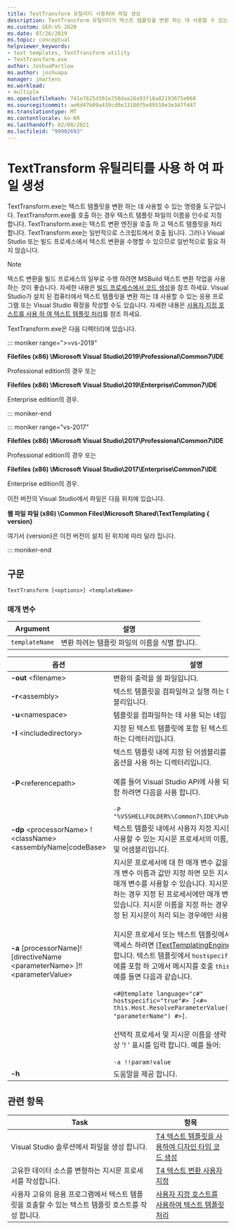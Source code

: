 ```yaml
---
title: TextTransform 유틸리티 사용하여 파일 생성
description: TextTransform 유틸리티가 텍스트 템플릿을 변환 하는 데 사용할 수 있는 명령줄 도구를 사용 하는 방법에 대해 알아봅니다.
ms.custom: SEO-VS-2020
ms.date: 07/26/2019
ms.topic: conceptual
helpviewer_keywords:
- text templates, TextTransform utility
- TextTransform.exe
author: JoshuaPartlow
ms.author: joshuapa
manager: jmartens
ms.workload:
- multiple
ms.openlocfilehash: 741e7625d301e250daa28a93f18a82193675e068
ms.sourcegitcommit: ae6d47b09a439cd0e13180f5e89510e3e347fd47
ms.translationtype: MT
ms.contentlocale: ko-KR
ms.lasthandoff: 02/08/2021
ms.locfileid: "99902693"
---
```

# <a name="generate-files-with-the-texttransform-utility"></a>TextTransform 유틸리티를 사용 하 여 파일 생성

TextTransform.exe는 텍스트 템플릿을 변환 하는 데 사용할 수 있는 명령줄 도구입니다. TextTransform.exe를 호출 하는 경우 텍스트 템플릿 파일의 이름을 인수로 지정 합니다. TextTransform.exe는 텍스트 변환 엔진을 호출 하 고 텍스트 템플릿을 처리 합니다. TextTransform.exe는 일반적으로 스크립트에서 호출 됩니다. 그러나 Visual Studio 또는 빌드 프로세스에서 텍스트 변환을 수행할 수 있으므로 일반적으로 필요 하지 않습니다.

> [!NOTE]
> 텍스트 변환을 빌드 프로세스의 일부로 수행 하려면 MSBuild 텍스트 변환 작업을 사용 하는 것이 좋습니다. 자세한 내용은 [빌드 프로세스에서 코드 생성](../modeling/code-generation-in-a-build-process.md)을 참조 하세요. Visual Studio가 설치 된 컴퓨터에서 텍스트 템플릿을 변환 하는 데 사용할 수 있는 응용 프로그램 또는 Visual Studio 확장을 작성할 수도 있습니다. 자세한 내용은 [사용자 지정 호스트를 사용 하 여 텍스트 템플릿 처리](../modeling/processing-text-templates-by-using-a-custom-host.md)를 참조 하세요.

TextTransform.exe은 다음 디렉터리에 있습니다.

::: moniker range=">=vs-2019"

**Filefiles (x86) \Microsoft Visual Studio\2019\Professional\Common7\IDE**

Professional edition의 경우 또는

**Filefiles (x86) \Microsoft Visual Studio\2019\Enterprise\Common7\IDE**

Enterprise edition의 경우.

::: moniker-end

::: moniker range="vs-2017"

**Filefiles (x86) \Microsoft Visual Studio\2017\Professional\Common7\IDE**

Professional edition의 경우 또는

**Filefiles (x86) \Microsoft Visual Studio\2017\Enterprise\Common7\IDE**

Enterprise edition의 경우.

이전 버전의 Visual Studio에서 파일은 다음 위치에 있습니다.

**웹 파일 파일 (x86) \Common Files\Microsoft Shared\TextTemplating \{ version}**

여기서 {version}은 이전 버전이 설치 된 위치에 따라 달라 집니다.

::: moniker-end

## <a name="syntax"></a>구문

```
TextTransform [<options>] <templateName>
```

### <a name="parameters"></a>매개 변수

|**Argument**|**설명**|
|-|-|
|`templateName`|변환 하려는 템플릿 파일의 이름을 식별 합니다.|

|**옵션**|**설명**|
|-|-|
|**-out** \<filename>|변환의 출력을 쓸 파일입니다.|
|**-r**\<assembly>|텍스트 템플릿을 컴파일하고 실행 하는 데 사용 되는 어셈블리입니다.|
|**-u**\<namespace>|템플릿을 컴파일하는 데 사용 되는 네임 스페이스입니다.|
|**-I** \<includedirectory>|지정 된 텍스트 템플릿에 포함 된 텍스트 템플릿을 포함 하는 디렉터리입니다.|
|**-P**\<referencepath>|텍스트 템플릿 내에 지정 된 어셈블리를 검색 하거나 **-r** 옵션을 사용 하는 디렉터리입니다.<br /><br /> 예를 들어 Visual Studio API에 사용 되는 어셈블리를 포함 하려면 다음을 사용 합니다.<br /><br /> `-P "%VSSHELLFOLDER%\Common7\IDE\PublicAssemblies"`|
|**-dp** \<processorName> ! \<className>\<assemblyName&#124;codeBase>|텍스트 템플릿 내에서 사용자 지정 지시문을 처리 하는 데 사용할 수 있는 지시문 프로세서의 이름, 전체 형식 이름 및 어셈블리입니다.|
|**-a** [processorName]! [directiveName \<parameterName> ]!!\<parameterValue>|지시문 프로세서에 대 한 매개 변수 값을 지정 합니다. 매개 변수 이름과 값만 지정 하면 모든 지시문 프로세서에서 매개 변수를 사용할 수 있습니다. 지시문 프로세서를 지정 하는 경우 지정 된 프로세서에만 매개 변수를 사용할 수 있습니다. 지시문 이름을 지정 하는 경우 매개 변수는 지정 된 지시문이 처리 되는 경우에만 사용할 수 있습니다.<br /><br /> 지시문 프로세서 또는 텍스트 템플릿에서 매개 변수 값에 액세스 하려면 [ITextTemplatingEngineHost 값](/previous-versions/visualstudio/visual-studio-2012/bb126369\(v\=vs.110\))을 사용 합니다. 텍스트 템플릿에서 `hostspecific` 템플릿 지시문에를 포함 하 고에서 메시지를 호출 `this.Host` 합니다. 예를 들면 다음과 같습니다.<br /><br /> `<#@template language="c#" hostspecific="true"#> [<#= this.Host.ResolveParameterValue("", "", "parameterName") #>]`.<br /><br /> 선택적 프로세서 및 지시문 이름을 생략 하는 경우에도 항상 '! ' 표시를 입력 합니다. 예를 들어:<br /><br /> `-a !!param!value`|
|**-h**|도움말을 제공 합니다.|

## <a name="related-topics"></a>관련 항목

|Task|항목|
|-|-|
|Visual Studio 솔루션에서 파일을 생성 합니다.|[T4 텍스트 템플릿을 사용하여 디자인 타임 코드 생성](../modeling/design-time-code-generation-by-using-t4-text-templates.md)|
|고유한 데이터 소스를 변형하는 지시문 프로세서를 작성합니다.|[T4 텍스트 변환 사용자 지정](../modeling/customizing-t4-text-transformation.md)|
|사용자 고유의 응용 프로그램에서 텍스트 템플릿을 호출할 수 있는 텍스트 템플릿 호스트를 작성 합니다.|[사용자 지정 호스트를 사용하여 텍스트 템플릿 처리](../modeling/processing-text-templates-by-using-a-custom-host.md)|
